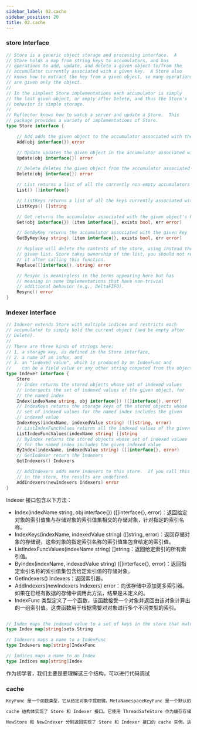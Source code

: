 ```yaml
---
sidebar_label: 02.cache
sidebar_position: 20
title: 02.cache
---
```


### store Interface

```go
// Store is a generic object storage and processing interface.  A
// Store holds a map from string keys to accumulators, and has
// operations to add, update, and delete a given object to/from the
// accumulator currently associated with a given key.  A Store also
// knows how to extract the key from a given object, so many operations
// are given only the object.
//
// In the simplest Store implementations each accumulator is simply
// the last given object, or empty after Delete, and thus the Store's
// behavior is simple storage.
//
// Reflector knows how to watch a server and update a Store.  This
// package provides a variety of implementations of Store.
type Store interface {

	// Add adds the given object to the accumulator associated with the given object's key
	Add(obj interface{}) error

	// Update updates the given object in the accumulator associated with the given object's key
	Update(obj interface{}) error

	// Delete deletes the given object from the accumulator associated with the given object's key
	Delete(obj interface{}) error

	// List returns a list of all the currently non-empty accumulators
	List() []interface{}

	// ListKeys returns a list of all the keys currently associated with non-empty accumulators
	ListKeys() []string

	// Get returns the accumulator associated with the given object's key
	Get(obj interface{}) (item interface{}, exists bool, err error)

	// GetByKey returns the accumulator associated with the given key
	GetByKey(key string) (item interface{}, exists bool, err error)

	// Replace will delete the contents of the store, using instead the
	// given list. Store takes ownership of the list, you should not reference
	// it after calling this function.
	Replace([]interface{}, string) error

	// Resync is meaningless in the terms appearing here but has
	// meaning in some implementations that have non-trivial
	// additional behavior (e.g., DeltaFIFO).
	Resync() error
}
```


### Indexer Interface

```go
// Indexer extends Store with multiple indices and restricts each
// accumulator to simply hold the current object (and be empty after
// Delete).
//
// There are three kinds of strings here:
// 1. a storage key, as defined in the Store interface,
// 2. a name of an index, and
// 3. an "indexed value", which is produced by an IndexFunc and
//    can be a field value or any other string computed from the object.
type Indexer interface {
	Store
	// Index returns the stored objects whose set of indexed values
	// intersects the set of indexed values of the given object, for
	// the named index
	Index(indexName string, obj interface{}) ([]interface{}, error)
	// IndexKeys returns the storage keys of the stored objects whose
	// set of indexed values for the named index includes the given
	// indexed value
	IndexKeys(indexName, indexedValue string) ([]string, error)
	// ListIndexFuncValues returns all the indexed values of the given index
	ListIndexFuncValues(indexName string) []string
	// ByIndex returns the stored objects whose set of indexed values
	// for the named index includes the given indexed value
	ByIndex(indexName, indexedValue string) ([]interface{}, error)
	// GetIndexer return the indexers
	GetIndexers() Indexers

	// AddIndexers adds more indexers to this store.  If you call this after you already have data
	// in the store, the results are undefined.
	AddIndexers(newIndexers Indexers) error
}
```

Indexer 接口包含以下方法：

- Index(indexName string, obj interface{}) ([]interface{}, error)：返回给定对象的索引值集与存储对象的索引值集相交的存储对象，针对指定的索引名称。
- IndexKeys(indexName, indexedValue string) ([]string, error)：返回存储对象的存储键，这些对象的指定索引名称的索引值集包含给定的索引值。
- ListIndexFuncValues(indexName string) []string：返回给定索引的所有索引值。
- ByIndex(indexName, indexedValue string) ([]interface{}, error)：返回指定索引名称的索引值集包含给定索引值的存储对象。
- GetIndexers() Indexers：返回索引器。
- AddIndexers(newIndexers Indexers) error：向该存储中添加更多索引器。如果在已经有数据的存储中调用此方法，结果是未定义的。
- IndexFunc 类型定义了一个函数，该函数接受一个对象并返回由该对象计算出的一组索引值。这类函数用于根据需要对对象进行多个不同类型的索引。

```go

// Index maps the indexed value to a set of keys in the store that match on that value
type Index map[string]sets.String

// Indexers maps a name to a IndexFunc
type Indexers map[string]IndexFunc

// Indices maps a name to an Index
type Indices map[string]Index

```
作为初学者，我们主要是要理解这三个结构，可以进行代码调试

### cache

```txt
KeyFunc 是一个函数类型，它从给定对象中提取键。MetaNamespaceKeyFunc 是一个默认的 KeyFunc，可以从实现 meta.Interface 的 API 对象中提取键。键的格式为 <namespace>/<name>（如果有 namespace 的话）。

cache 结构体实现了 Store 和 Indexer 接口。它使用 ThreadSafeStore 作为缓存存储，确保线程安全。keyFunc 用于从对象中生成键。

NewStore 和 NewIndexer 分别返回实现了 Store 和 Indexer 接口的 cache 实例。这些实例可以用于存储、更新、删除、查询对象，并根据索引器进行索引操作。
```

